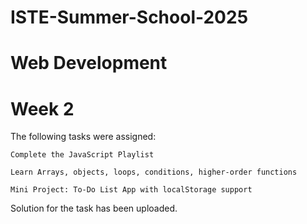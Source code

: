 # ISTE-Summer-School-2025
# Web Development
# Week 2

The following tasks were assigned:

    Complete the JavaScript Playlist

    Learn Arrays, objects, loops, conditions, higher-order functions

    Mini Project: To-Do List App with localStorage support


Solution for the task has been uploaded.